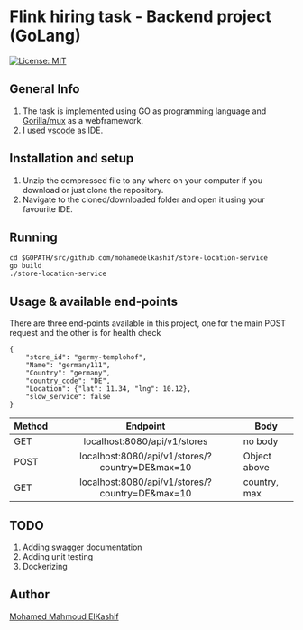 # Flink hiring task - Backend project (GoLang)

[![License: MIT](https://img.shields.io/badge/License-MIT-yellow.svg)](https://opensource.org/licenses/MIT)


## General Info
1. The task is implemented using GO as programming language and [Gorilla/mux](https://github.com/gorilla/mux) as a webframework.
2. I used [vscode](https://code.visualstudio.com/) as IDE.



## Installation and setup
1. Unzip the compressed file to any where on your computer if you download or just clone the repository.
2. Navigate to the cloned/downloaded folder and open it using your favourite IDE.

## Running
```
cd $GOPATH/src/github.com/mohamedelkashif/store-location-service
go build
./store-location-service
```


## Usage & available end-points
There are three end-points available in this project, one for the main POST request and the other is for health check
```
{
    "store_id": "germy-templohof",
    "Name": "germany111",
    "Country": "germany",
    "country_code": "DE",
    "Location": {"lat": 11.34, "lng": 10.12},
    "slow_service": false
}
```

| Method        | Endpoint                                        | Body            |
| ------------- |:-----------------------------------------------:| --------------- |
| GET           | localhost:8080/api/v1/stores                    | no body         |
| POST          | localhost:8080/api/v1/stores/?country=DE&max=10 | Object above    |
| GET           | localhost:8080/api/v1/stores/?country=DE&max=10 | country, max    |

## TODO
1. Adding swagger documentation
2. Adding unit testing
3. Dockerizing


## Author
[Mohamed Mahmoud  ElKashif](mailto:uhammedmahmmoudd@gmail.com)
